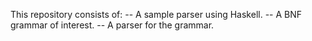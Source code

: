 This repository consists of:
-- A sample parser using Haskell.
-- A BNF grammar of interest.
-- A parser for the grammar. 
